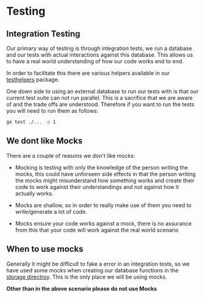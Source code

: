 # Testing

## Integration Testing

Our primary way of testing is through integration tests, we run a database and
our tests with actual interactions against this database. This allows us to
have a real world understanding of how our code works end to end.

In order to facilitate this there are various helpers available in our
[testhelpers](./internal/testhelpers) package. 

One down side to using an external database to run our tests with is that our
current test suite can not run parallel. This is a sacrifice that we are
aware of and the trade offs are understood. Therefore if you want to run the
tests you will need to run them as follows:

```bash
go test ./... -p 1
```

## We dont like Mocks

There are a couple of reasons we don't like mocks:

- Mocking is testing with only the knowledge of the person writing the mocks,
this could have unforseen side effects in that the person writing the mocks
might misunderstand how something works and create their code to work against
their understandings and not against how it actually works.

- Mocks are shallow, so in order to really make use of them you need to write/generate a lot of code. 

- Mocks ensure your code works against a mock, there is no assurance from this
  that your code will work against the real world scenario 

## When to use mocks

Generally it might be difficult to fake a error in an integration tests, so we
have used some mocks when creating our database functions in the [storage
directroy](./internal/storage). This is the only place we will be using mocks.

**Other than in the above scenario please do not use Mocks**




